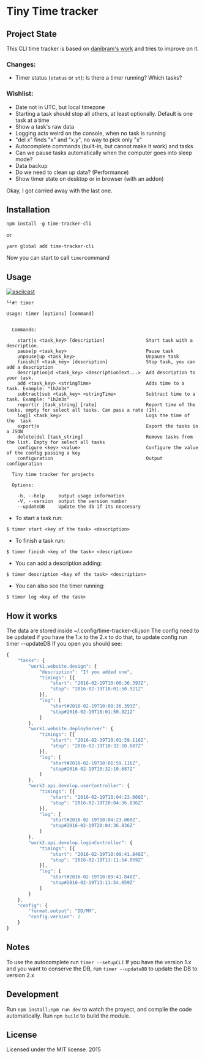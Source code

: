 # Tiny Time tracker

## Project State

This CLI time tracker is based on [danibram's work](https://github.com/danibram/time-tracker-cli) and tries to improve on it. 

### Changes:

- Timer status (`status` or `st`): Is there a timer running? Which tasks?

### Wishlist:

- Date not in UTC, but local timezone
- Starting a task should stop all others, at least optionally. Default is one task at a time
- Show a task's raw data
- Logging acts weird on the console, when no task is running
- "del x" finds "x" and "x.y", no way to pick only "x"
- Autocomplete commands (built-in, but cannot make it work) and tasks
- Can we pause tasks automatically when the computer goes into sleep mode?
- Data backup
- Do we need to clean up data? (Performance)
- Show timer state on desktop or in browser (with an addon)

Okay, I got carried away with the last one.

## Installation

```
npm install -g time-tracker-cli
```
or
```
yarn global add time-tracker-cli
```
Now you can start to call `timer`command

## Usage

[![asciicast](https://asciinema.org/a/100679.png)](https://asciinema.org/a/100679)

```
└┘#! timer

Usage: timer [options] [command]


  Commands:

	start|s <task_key> [description]               Start task with a description.
	pause|p <task_key>                             Pause task
	unpause|up <task_key>                          Unpause task
	finish|f <task_key> [description]              Stop task, you can add a description
	description|d <task_key> <descriptionText...>  Add description to your task.
	add <task_key> <stringTime>                    Adds time to a task. Example: "1h2m3s"
	subtract|sub <task_key> <stringTime>           Subtract time to a task. Example: "1h2m3s"
	report|r [task_string] [rate]                  Report time of the tasks, empty for select all tasks. Can pass a rate (1h).
	log|l <task_key>                               Logs the time of the  task
	export|e                                       Export the tasks in a JSON
	delete|del [task_string]                       Remove tasks from the list. Empty for select all tasks
	configure <key> <value>                        Configure the value of the config passing a key
	configuration                                  Output configuration

  Tiny time tracker for projects

  Options:

	-h, --help     output usage information
	-V, --version  output the version number
	--updateDB     Update the db if its neccesary
```

- To start a task run:
```
$ timer start <key of the task> <description>
```
- To finish a task run:
```
$ timer finish <key of the task> <description>
```
- You can add a description adding:
```
$ timer description <key of the task> <description>
```
- You can also see the timer running:
```
$ timer log <key of the task>
```

## How it works
The data are stored inside ~/.config/time-tracker-cli.json
The config need to be updated if you have the 1.x to the 2.x to do that, to update config run timer --updateDB
If you open you should see:

```javascript
{
	"tasks": {
		"work1.website.design": {
			"description": "If you added one",
			"timings": [{
				"start": "2016-02-19T10:00:36.393Z",
				"stop": "2016-02-19T18:01:50.921Z"
			}],
			"log": [
				"start#2016-02-19T10:00:36.393Z",
				"stop#2016-02-19T18:01:50.921Z"
			]
		},
		"work1.website.deployServer": {
			"timings": [{
				"start": "2016-02-19T10:01:59.116Z",
				"stop": "2016-02-19T10:32:10.687Z"
			}],
			"log": [
				"start#2016-02-19T10:01:59.116Z",
				"stop#2016-02-19T10:32:10.687Z"
			]
		},
		"work2.api.develop.userController": {
			"timings": [{
				"start": "2016-02-19T10:04:23.060Z",
				"stop": "2016-02-19T20:04:36.836Z"
			}],
			"log": [
				"start#2016-02-19T10:04:23.060Z",
				"stop#2016-02-19T20:04:36.836Z"
			]
		},
		"work2.api.develop.loginController": {
			"timings": [{
				"start": "2016-02-19T10:09:41.848Z",
				"stop": "2016-02-19T13:11:54.059Z"
			}],
			"log": [
				"start#2016-02-19T10:09:41.848Z",
				"stop#2016-02-19T13:11:54.059Z"
			]
		}
	},
	"config": {
		"format.output": "DD/MM",
		"config.version": 2
	}
}
```

## Notes
To use the autocomplete run `timer --setupCLI`
If you have the version 1.x and you want to conserve the DB, run `timer --updateDB` to update the DB to version 2.x

## Development

Run ```npm install;npm run dev``` to watch the proyect, and compile the code automatically.
Run ```npm build``` to build the module.

## License
Licensed under the MIT license. 2015
